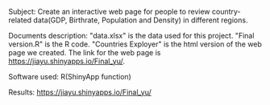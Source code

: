 Subject: 
Create an interactive web page for people to review country-related data(GDP, Birthrate, Population and Density) in different regions.

Documents description:
"data.xlsx" is the data used for this project.
"Final version.R" is the R code.
"Countries Exployer" is the html version of the web page we created.
The link for the web page is https://jiayu.shinyapps.io/Final_yu/.

Software used:
R(ShinyApp function)

Results:
https://jiayu.shinyapps.io/Final_yu/
